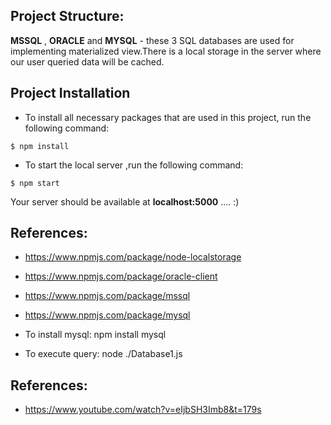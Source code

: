## Project Structure:
**MSSQL** , **ORACLE**  and **MYSQL** - these 3 SQL databases are used for implementing materialized view.There is a local storage in the server where our user queried data will be cached.

## Project Installation

- To install all necessary packages that are used in this project, run the following command:

```
$ npm install  
```

- To start the local server ,run the following command:

```
$ npm start   
```
Your server should be available at  **localhost:5000** .... :)

## References:
- https://www.npmjs.com/package/node-localstorage
- https://www.npmjs.com/package/oracle-client
- https://www.npmjs.com/package/mssql
- https://www.npmjs.com/package/mysql


- To install mysql:
    npm install mysql

- To execute query:
     node ./Database1.js

## References:
- https://www.youtube.com/watch?v=eIjbSH3Imb8&t=179s

